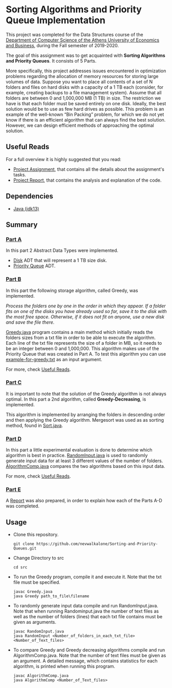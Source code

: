 # Sorting Algorithms and Priority Queue Implementation

This project was completed for the Data Structures course of the [Department of Computer Science of the Athens University of Economics and Business](https://www.dept.aueb.gr/el/cs), during the Fall semester of 2019-2020.

The goal of this assignment was to get acquainted with **Sorting Algorithms and Priority Queues**. It consists of 5 Parts.

More specifically, this project addresses issues encountered in optimization problems regarding the allocation of memory resources for storing large volumes of data.
Suppose you want to place all contents of a
set of N folders and files on hard disks with a capacity of a 1 TB each (consider, for example,
creating backups to a file management system). Assume that all folders are between 0 and
1,000,000 MB (1 TB) in size. The restriction we have is that each folder must be saved entirely
on one disk. Ideally, the best solution would be to use as few hard drives as possible. This
problem is an example of the well-known “Bin Packing” problem, for which we do not yet know
if there is an efficient algorithm that can always find the best solution. However, we can design
efficient methods of approaching the optimal solution.

## Useful Reads

For a full overview it is highly suggested that you read:

- [Project Assignment](assignment-report/project2-assignment.pdf), that contains all the details about the assignment's tasks.
- [Project Report](assignment-report/project2-report.pdf), that contains the analysis and explanation of the code.

## Dependencies

- [Java (jdk13)](https://www.oracle.com/java/technologies/javase/jdk13-archive-downloads.html)

## Summary

### <ins>Part A</ins>

In this part 2 Abstract Data Types were implemented.

- [Disk](src/Disk.java) ADT that will represent a 1 TB size disk.
- [Priority Queue](src/MaxPQ.java) ADT.

### <ins> Part B</ins>

In this part the following storage algorithm, called Greedy, was implemented.

_Process the folders one by one in the order in which they appear. If a
folder fits on one of the disks you have already used so far, save it to the disk with the most free
space. Otherwise, if it does not fit on anyone, use a new disk and save the file there._

[Greedy.java](src/Greedy.java) program contains a main method which initially reads the folders sizes from a
txt file in order to be able to execute the algorithm. Each line of the txt file represents the size of
a folder in MB, so it needs to be an integer between 0 and 1,000,000. This algorithm makes use of the Priority Queue that was created in Part A. To test this algorithm you can use [example-for-greedy.txt](example-for-greedy.txt) as an input argument.

For more, check [Useful Reads](#Useful-Reads).

### <ins> Part C</ins>

It is important to note that the solution of the Greedy algorithm is not always optimal. In this part a 2nd algorithm, called **Greedy-Decreasing**, is implemented.

This algorithm is implemented by arranging the folders in descending order and then applying the Greedy algorithm. Mergesort was used as as sorting method, found in [Sort.java](src/Sort.java).

### <ins> Part D</ins>

In this part a little experimental evaluation is done to determine which
algorithm is best in practice. [RandomInput.java](src/RandomInput.java) is used to randomly generate input data for at least 3 different values of the number of folders. [AlgorithmComp.java](src/AlgorithmComp.java) compares the two algorithms based on this input data.

For more, check [Useful Reads](#Useful-Reads).

### <ins> Part E</ins>

A [Report](assignment-report/project2-report.pdf) was also prepared, in order to explain how each of the Parts A-D was completed.

## Usage

- Clone this repository.

  ```console
  git clone https://github.com/nevwalkalone/Sorting-and-Priority-Queues.git
  ```

- Change Directory to src

  ```console
  cd src
  ```

- To run the Greedy program, compile it and execute it. Note that the txt file must be specified.

  ```console
  javac Greedy.java
  java Greedy path_to_file\filename
  ```

- To randomly generate input data compile and run RandomInput.java. Note that when running Randominput.java the number of text files as well as the number of folders (lines) that each txt file contains must be given as arguments.

  ```console
  javac RandomInput.java
  java RandomInput <Number_of_folders_in_each_txt_file> <Number_of_Text_files>
  ```

- To compare Greedy and Greedy decreasing algorithms compile and run AlgorithmComp.java. Note that the number of text files must be given as an argument. A detailed message, which contains statistics for each algorithm, is printed when running this program.

  ```console
  javac AlgorithmComp.java
  java AlgorithmComp <Number_of_Text_files>
  ```
